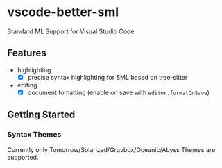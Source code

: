 # vscode-better-sml

Standard ML Support for Visual Studio Code

## Features

- highlighting
	- [x] precise syntax highlighting for SML based on tree-sitter
- editing
	- [x] document fomatting (enable on save with `editor.formatOnSave`)

## Getting Started

### Syntax Themes

Currently only Tomorrow/Solarized/Gruvbox/Oceanic/Abyss Themes are supported.
